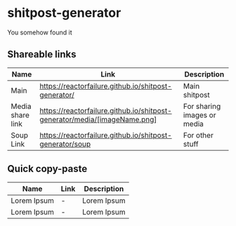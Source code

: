 # shitpost-generator
You somehow found it

## Shareable links
| Name  | Link | Description |
| ------------- | ------------- | ------------- |
| Main  | https://reactorfailure.github.io/shitpost-generator/  | Main shitpost |
| Media share link  | https://reactorfailure.github.io/shitpost-generator/media/[imageName.png]  | For sharing images or media |
| Soup Link |  https://reactorfailure.github.io/shitpost-generator/soup | For other stuff |

## Quick copy-paste
| Name  | Link | Description |
| ------------- | ------------- | ------------- |
| Lorem Ipsum  | -  | Lorem Ipsum |
| Lorem Ipsum  | -  | Lorem Ipsum |
